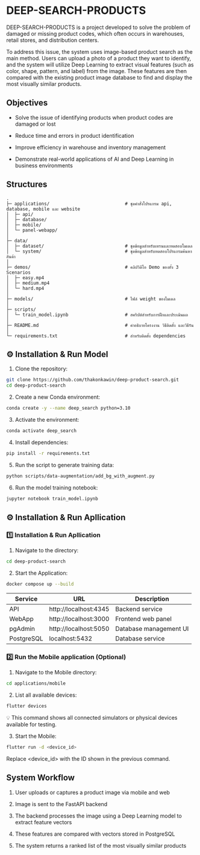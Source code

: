 # DEEP-SEARCH-PRODUCTS

DEEP-SEARCH-PRODUCTS is a project developed to solve the problem of damaged or
missing product codes, which often occurs in warehouses, retail stores, and
distribution centers.

To address this issue, the system uses image-based product search as the main
method. Users can upload a photo of a product they want to identify, and the
system will utilize Deep Learning to extract visual features (such as color,
shape, pattern, and label) from the image. These features are then compared with
the existing product image database to find and display the most visually
similar products.

## Objectives

- Solve the issue of identifying products when product codes are damaged or lost

- Reduce time and errors in product identification

- Improve efficiency in warehouse and inventory management

- Demonstrate real-world applications of AI and Deep Learning in business
  environments

## Structures

```text
.
├─ applications/                            # ชุดคำสั่งโปรแกรม api, database, mobile และ website
│  ├─ api/                               
│  ├─ database/
│  ├─ mobile/                                         
│  └─ panel-webapp/
│  
├─ data/                                  
│  ├─ dataset/                              # ชุดข้อมูลสำหรับเทรนและทดสอบโมเดล
│  └─ system/                               # ชุดข้อมูลสำหรับทดสอบโปรแกรมค้นหาสินค้า
│  
├─ demos/                                   # คลิปวิดีโอ Demo ของทั้ง 3 Scenarios     
│  ├─ easy.mp4                                
│  ├─ medium.mp4                                           
│  └─ hard.mp4
│        
├─ models/                                  # ไฟล์ weight ของโมเดล   
│
├─ scripts/                                         
│  └─ train_model.ipynb                     # สคริปต์สำหรับการฝึกและประเมินผล  
│  
├─ README.md                                # คำอธิบายโครงงาน วิธีติดตั้ง และวิธีรัน
│  
└─ requirements.txt                         # สำหรับติดตั้ง dependencies
```

## ⚙️ Installation & Run Model

1. Clone the repository:

```bash
git clone https://github.com/thakonkawin/deep-product-search.git
cd deep-product-search
```

2. Create a new Conda environment:

```bash
conda create -y --name deep_search python=3.10
```

3. Activate the environment:

```bash
conda activate deep_search
```

4. Install dependencies:

```bash
pip install -r requirements.txt
```

5. Run the script to generate training data:

```bash
python scripts/data-augmentation/add_bg_with_augment.py
```

6. Run the model training notebook:

```bash
jupyter notebook train_model.ipynb
```

## ⚙️ Installation & Run Apllication

### 1️⃣ Installation & Run Apllication

1. Navigate to the directory:

```bash
cd deep-product-search
```

2. Start the Application:

```bash
docker compose up --build
```

| Service    | URL                   | Description            |
| ---------- | --------------------- | ---------------------- |
| API        | http://localhost:4345 | Backend service        |
| WebApp     | http://localhost:3000 | Frontend web panel     |
| pgAdmin    | http://localhost:5050 | Database management UI |
| PostgreSQL | localhost:5432        | Database service       |

### 2️⃣ Run the Mobile application (Optional)

1. Navigate to the Mobile directory:

```bash
cd applications/mobile
```

2. List all available devices:

```bash
flutter devices
```

💡 This command shows all connected simulators or physical devices available for
testing.

3. Start the Mobile:

```bash
flutter run -d <device_id>
```

Replace <device_id> with the ID shown in the previous command.

## System Workflow

1. User uploads or captures a product image via mobile and web

2. Image is sent to the FastAPI backend

3. The backend processes the image using a Deep Learning model to extract
   feature vectors

4. These features are compared with vectors stored in PostgreSQL

5. The system returns a ranked list of the most visually similar products
